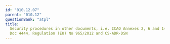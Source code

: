 ```yaml
---
id: "010.12.07"
parent: "010.12"
questionBank: "atpl"
title:
  Security procedures in other documents, i.e. ICAO Annexes 2, 6 and 14, ICAO
  Doc 4444, Regulation (EU) No 965/2012 and CS-ADR-DSN
---
```

